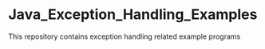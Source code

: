 # Java_Exception_Handling_Examples
This repository contains exception handling related example programs
